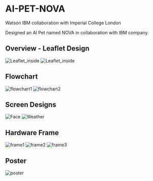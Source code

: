 # AI-PET-NOVA
Watson IBM collaboration with Imperial College London

Designed an AI Pet named NOVA in collaboration with IBM company.

## Overview - Leaflet Design
![Leaflet_inside](images/nova_leaflet_inside.jpg)
![Leaflet_inside](images/nova_leaflet_outside.jpg)

## Flowchart
![flowchart1](images/nova_flowchart1.jpg)
![flowchart2](images/nova_flowchart2.jpg)

## Screen Designs
![Face](images/nova_face.jpg)
![Weather](images/weather.jpeg)

## Hardware Frame
![frame1](images/nova_frame1.jpg)
![frame2](images/nova_frame2.jpg)
![frame3](images/nova_frame3.jpg)

## Poster
![poster](images/nova_poster.jpg)
